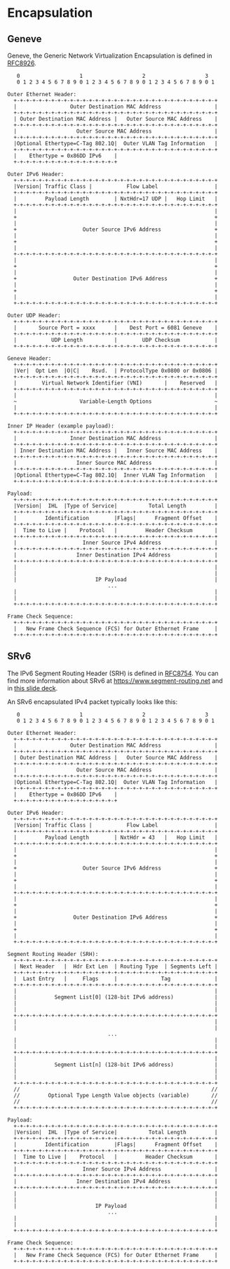# Encapsulation

Geneve
------
Geneve, the Generic Network Virtualization Encapsulation is defined in [RFC8926](https://datatracker.ietf.org/doc/html/rfc8926).


       0                   1                   2                   3
       0 1 2 3 4 5 6 7 8 9 0 1 2 3 4 5 6 7 8 9 0 1 2 3 4 5 6 7 8 9 0 1

    Outer Ethernet Header:
      +-+-+-+-+-+-+-+-+-+-+-+-+-+-+-+-+-+-+-+-+-+-+-+-+-+-+-+-+-+-+-+-+
      |                 Outer Destination MAC Address                 |
      +-+-+-+-+-+-+-+-+-+-+-+-+-+-+-+-+-+-+-+-+-+-+-+-+-+-+-+-+-+-+-+-+
      | Outer Destination MAC Address |   Outer Source MAC Address    |
      +-+-+-+-+-+-+-+-+-+-+-+-+-+-+-+-+-+-+-+-+-+-+-+-+-+-+-+-+-+-+-+-+
      |                   Outer Source MAC Address                    |
      +-+-+-+-+-+-+-+-+-+-+-+-+-+-+-+-+-+-+-+-+-+-+-+-+-+-+-+-+-+-+-+-+
      |Optional Ethertype=C-Tag 802.1Q|  Outer VLAN Tag Information   |
      +-+-+-+-+-+-+-+-+-+-+-+-+-+-+-+-+-+-+-+-+-+-+-+-+-+-+-+-+-+-+-+-+
      |    Ethertype = 0x86DD IPv6    |
      +-+-+-+-+-+-+-+-+-+-+-+-+-+-+-+-+

    Outer IPv6 Header:
      +-+-+-+-+-+-+-+-+-+-+-+-+-+-+-+-+-+-+-+-+-+-+-+-+-+-+-+-+-+-+-+-+
      |Version| Traffic Class |           Flow Label                  |
      +-+-+-+-+-+-+-+-+-+-+-+-+-+-+-+-+-+-+-+-+-+-+-+-+-+-+-+-+-+-+-+-+
      |         Payload Length        | NxtHdr=17 UDP |   Hop Limit   |
      +-+-+-+-+-+-+-+-+-+-+-+-+-+-+-+-+-+-+-+-+-+-+-+-+-+-+-+-+-+-+-+-+
      |                                                               |
      +                                                               +
      |                                                               |
      +                     Outer Source IPv6 Address                 +
      |                                                               |
      +                                                               +
      |                                                               |
      +-+-+-+-+-+-+-+-+-+-+-+-+-+-+-+-+-+-+-+-+-+-+-+-+-+-+-+-+-+-+-+-+
      |                                                               |
      +                                                               +
      |                                                               |
      +                  Outer Destination IPv6 Address               +
      |                                                               |
      +                                                               +
      |                                                               |
      +-+-+-+-+-+-+-+-+-+-+-+-+-+-+-+-+-+-+-+-+-+-+-+-+-+-+-+-+-+-+-+-+

    Outer UDP Header:
      +-+-+-+-+-+-+-+-+-+-+-+-+-+-+-+-+-+-+-+-+-+-+-+-+-+-+-+-+-+-+-+-+
      |       Source Port = xxxx      |    Dest Port = 6081 Geneve    |
      +-+-+-+-+-+-+-+-+-+-+-+-+-+-+-+-+-+-+-+-+-+-+-+-+-+-+-+-+-+-+-+-+
      |           UDP Length          |        UDP Checksum           |
      +-+-+-+-+-+-+-+-+-+-+-+-+-+-+-+-+-+-+-+-+-+-+-+-+-+-+-+-+-+-+-+-+

    Geneve Header:
      +-+-+-+-+-+-+-+-+-+-+-+-+-+-+-+-+-+-+-+-+-+-+-+-+-+-+-+-+-+-+-+-+
      |Ver|  Opt Len  |O|C|    Rsvd.  | ProtocolType 0x0800 or 0x0806 |
      +-+-+-+-+-+-+-+-+-+-+-+-+-+-+-+-+-+-+-+-+-+-+-+-+-+-+-+-+-+-+-+-+
      |        Virtual Network Identifier (VNI)       |    Reserved   |
      +-+-+-+-+-+-+-+-+-+-+-+-+-+-+-+-+-+-+-+-+-+-+-+-+-+-+-+-+-+-+-+-+
      |                                                               |
      ~                    Variable-Length Options                    ~
      |                                                               |
      +-+-+-+-+-+-+-+-+-+-+-+-+-+-+-+-+-+-+-+-+-+-+-+-+-+-+-+-+-+-+-+-+

    Inner IP Header (example payload):
      +-+-+-+-+-+-+-+-+-+-+-+-+-+-+-+-+-+-+-+-+-+-+-+-+-+-+-+-+-+-+-+-+
      |                 Inner Destination MAC Address                 |
      +-+-+-+-+-+-+-+-+-+-+-+-+-+-+-+-+-+-+-+-+-+-+-+-+-+-+-+-+-+-+-+-+
      | Inner Destination MAC Address |   Inner Source MAC Address    |
      +-+-+-+-+-+-+-+-+-+-+-+-+-+-+-+-+-+-+-+-+-+-+-+-+-+-+-+-+-+-+-+-+
      |                   Inner Source MAC Address                    |
      +-+-+-+-+-+-+-+-+-+-+-+-+-+-+-+-+-+-+-+-+-+-+-+-+-+-+-+-+-+-+-+-+
      |Optional Ethertype=C-Tag 802.1Q|  Inner VLAN Tag Information   |
      +-+-+-+-+-+-+-+-+-+-+-+-+-+-+-+-+-+-+-+-+-+-+-+-+-+-+-+-+-+-+-+-+

    Payload:
      +-+-+-+-+-+-+-+-+-+-+-+-+-+-+-+-+-+-+-+-+-+-+-+-+-+-+-+-+-+-+-+-+
      |Version|  IHL  |Type of Service|          Total Length         |
      +-+-+-+-+-+-+-+-+-+-+-+-+-+-+-+-+-+-+-+-+-+-+-+-+-+-+-+-+-+-+-+-+
      |         Identification        |Flags|      Fragment Offset    |
      +-+-+-+-+-+-+-+-+-+-+-+-+-+-+-+-+-+-+-+-+-+-+-+-+-+-+-+-+-+-+-+-+
      |  Time to Live |    Protocol   |         Header Checksum       |
      +-+-+-+-+-+-+-+-+-+-+-+-+-+-+-+-+-+-+-+-+-+-+-+-+-+-+-+-+-+-+-+-+
      |                     Inner Source IPv4 Address                 |
      +-+-+-+-+-+-+-+-+-+-+-+-+-+-+-+-+-+-+-+-+-+-+-+-+-+-+-+-+-+-+-+-+
      |                   Inner Destination IPv4 Address              |
      +-+-+-+-+-+-+-+-+-+-+-+-+-+-+-+-+-+-+-+-+-+-+-+-+-+-+-+-+-+-+-+-+
      |                                                               |
      |                                                               |
      |                         IP Payload                            |
                                    ...
      |                                                               |
      |                                                               |
      +-+-+-+-+-+-+-+-+-+-+-+-+-+-+-+-+-+-+-+-+-+-+-+-+-+-+-+-+-+-+-+-+

    Frame Check Sequence:
      +-+-+-+-+-+-+-+-+-+-+-+-+-+-+-+-+-+-+-+-+-+-+-+-+-+-+-+-+-+-+-+-+
      |   New Frame Check Sequence (FCS) for Outer Ethernet Frame     |
      +-+-+-+-+-+-+-+-+-+-+-+-+-+-+-+-+-+-+-+-+-+-+-+-+-+-+-+-+-+-+-+-+

SRv6
----
The IPv6 Segment Routing Header (SRH) is defined in [RFC8754](https://datatracker.ietf.org/doc/html/rfc8754).
You can find more information about SRv6 at https://www.segment-routing.net and in [this slide deck](https://www.segment-routing.net/images/201901-SRv6.pdf).

An SRv6 encapsulated IPv4 packet typically looks like this:

       0                   1                   2                   3
       0 1 2 3 4 5 6 7 8 9 0 1 2 3 4 5 6 7 8 9 0 1 2 3 4 5 6 7 8 9 0 1

    Outer Ethernet Header:
      +-+-+-+-+-+-+-+-+-+-+-+-+-+-+-+-+-+-+-+-+-+-+-+-+-+-+-+-+-+-+-+-+
      |                 Outer Destination MAC Address                 |
      +-+-+-+-+-+-+-+-+-+-+-+-+-+-+-+-+-+-+-+-+-+-+-+-+-+-+-+-+-+-+-+-+
      | Outer Destination MAC Address |   Outer Source MAC Address    |
      +-+-+-+-+-+-+-+-+-+-+-+-+-+-+-+-+-+-+-+-+-+-+-+-+-+-+-+-+-+-+-+-+
      |                   Outer Source MAC Address                    |
      +-+-+-+-+-+-+-+-+-+-+-+-+-+-+-+-+-+-+-+-+-+-+-+-+-+-+-+-+-+-+-+-+
      |Optional Ethertype=C-Tag 802.1Q|  Outer VLAN Tag Information   |
      +-+-+-+-+-+-+-+-+-+-+-+-+-+-+-+-+-+-+-+-+-+-+-+-+-+-+-+-+-+-+-+-+
      |    Ethertype = 0x86DD IPv6    |
      +-+-+-+-+-+-+-+-+-+-+-+-+-+-+-+-+

    Outer IPv6 Header:
      +-+-+-+-+-+-+-+-+-+-+-+-+-+-+-+-+-+-+-+-+-+-+-+-+-+-+-+-+-+-+-+-+
      |Version| Traffic Class |           Flow Label                  |
      +-+-+-+-+-+-+-+-+-+-+-+-+-+-+-+-+-+-+-+-+-+-+-+-+-+-+-+-+-+-+-+-+
      |         Payload Length        | NxtHdr = 43   |   Hop Limit   |
      +-+-+-+-+-+-+-+-+-+-+-+-+-+-+-+-+-+-+-+-+-+-+-+-+-+-+-+-+-+-+-+-+
      |                                                               |
      +                                                               +
      |                                                               |
      +                     Outer Source IPv6 Address                 +
      |                                                               |
      +                                                               +
      |                                                               |
      +-+-+-+-+-+-+-+-+-+-+-+-+-+-+-+-+-+-+-+-+-+-+-+-+-+-+-+-+-+-+-+-+
      |                                                               |
      +                                                               +
      |                                                               |
      +                  Outer Destination IPv6 Address               +
      |                                                               |
      +                                                               +
      |                                                               |
      +-+-+-+-+-+-+-+-+-+-+-+-+-+-+-+-+-+-+-+-+-+-+-+-+-+-+-+-+-+-+-+-+
    
    Segment Routing Header (SRH):
      +-+-+-+-+-+-+-+-+-+-+-+-+-+-+-+-+-+-+-+-+-+-+-+-+-+-+-+-+-+-+-+-+
      | Next Header   |  Hdr Ext Len  | Routing Type  | Segments Left |
      +-+-+-+-+-+-+-+-+-+-+-+-+-+-+-+-+-+-+-+-+-+-+-+-+-+-+-+-+-+-+-+-+
      |  Last Entry   |     Flags     |              Tag              |
      +-+-+-+-+-+-+-+-+-+-+-+-+-+-+-+-+-+-+-+-+-+-+-+-+-+-+-+-+-+-+-+-+
      |                                                               |
      |            Segment List[0] (128-bit IPv6 address)             |
      |                                                               |
      |                                                               |
      +-+-+-+-+-+-+-+-+-+-+-+-+-+-+-+-+-+-+-+-+-+-+-+-+-+-+-+-+-+-+-+-+
      |                                                               |
      |                                                               |
                                    ...
      |                                                               |
      |                                                               |
      +-+-+-+-+-+-+-+-+-+-+-+-+-+-+-+-+-+-+-+-+-+-+-+-+-+-+-+-+-+-+-+-+
      |                                                               |
      |            Segment List[n] (128-bit IPv6 address)             |
      |                                                               |
      |                                                               |
      +-+-+-+-+-+-+-+-+-+-+-+-+-+-+-+-+-+-+-+-+-+-+-+-+-+-+-+-+-+-+-+-+
      //                                                             //
      //         Optional Type Length Value objects (variable)       //
      //                                                             //
      +-+-+-+-+-+-+-+-+-+-+-+-+-+-+-+-+-+-+-+-+-+-+-+-+-+-+-+-+-+-+-+-+

    Payload:
      +-+-+-+-+-+-+-+-+-+-+-+-+-+-+-+-+-+-+-+-+-+-+-+-+-+-+-+-+-+-+-+-+
      |Version|  IHL  |Type of Service|          Total Length         |
      +-+-+-+-+-+-+-+-+-+-+-+-+-+-+-+-+-+-+-+-+-+-+-+-+-+-+-+-+-+-+-+-+
      |         Identification        |Flags|      Fragment Offset    |
      +-+-+-+-+-+-+-+-+-+-+-+-+-+-+-+-+-+-+-+-+-+-+-+-+-+-+-+-+-+-+-+-+
      |  Time to Live |    Protocol   |         Header Checksum       |
      +-+-+-+-+-+-+-+-+-+-+-+-+-+-+-+-+-+-+-+-+-+-+-+-+-+-+-+-+-+-+-+-+
      |                     Inner Source IPv4 Address                 |
      +-+-+-+-+-+-+-+-+-+-+-+-+-+-+-+-+-+-+-+-+-+-+-+-+-+-+-+-+-+-+-+-+
      |                   Inner Destination IPv4 Address              |
      +-+-+-+-+-+-+-+-+-+-+-+-+-+-+-+-+-+-+-+-+-+-+-+-+-+-+-+-+-+-+-+-+
      |                                                               |
      |                                                               |
      |                         IP Payload                            |
                                    ...
      |                                                               |
      |                                                               |
      +-+-+-+-+-+-+-+-+-+-+-+-+-+-+-+-+-+-+-+-+-+-+-+-+-+-+-+-+-+-+-+-+

    Frame Check Sequence:
      +-+-+-+-+-+-+-+-+-+-+-+-+-+-+-+-+-+-+-+-+-+-+-+-+-+-+-+-+-+-+-+-+
      |   New Frame Check Sequence (FCS) for Outer Ethernet Frame     |
      +-+-+-+-+-+-+-+-+-+-+-+-+-+-+-+-+-+-+-+-+-+-+-+-+-+-+-+-+-+-+-+-+